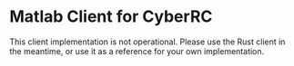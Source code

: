 # Matlab Client for CyberRC

This client implementation is not operational.
Please use the Rust client in the meantime, or use it as a reference for your own implementation.
